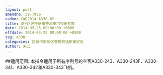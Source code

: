 ```yaml
---
layout: post
amendno: 39-7996
cadno: CAD2014-A330-02
title: 识别/更换反推整流罩门铰链套筒
date: 2014-03-25 00:00:00 +0800
effdate: 2014-03-25 00:00:00 +0800
tag: A330
categories: 民航中南地区管理局适航审定处
author: 朱江
---
```


##适用范围:
本指令适用于所有序列号的空客A330-243、A330-243F、A330-341、A330-342和A330-343飞机。

